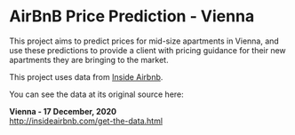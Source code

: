 # AirBnB Price Prediction - Vienna

This project aims to predict prices for mid-size apartments in Vienna, and use these predictions to provide a client with pricing guidance for their new apartments they are bringing to the market.

This project uses data from [Inside Airbnb](http://insideairbnb.com/).  

You can see the data at its original source here:

**Vienna - 17 December, 2020**  
http://insideairbnb.com/get-the-data.html
